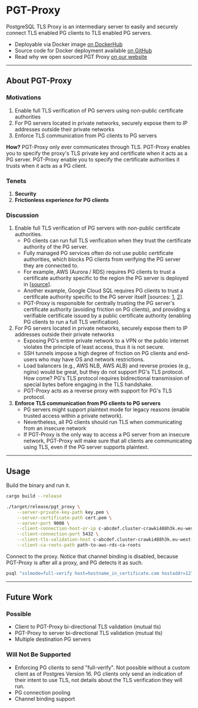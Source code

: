 # PGT-Proxy

PostgreSQL TLS Proxy is an intermediary server to easily and securely connect TLS enabled PG clients to 
TLS enabled PG servers. 

- Deployable via Docker image [on DockerHub](https://hub.docker.com/r/ambarltd/pgt-proxy)
- Source code for Docker deployment available [on GitHub](https://github.com/ambarltd/pgt-proxy-docker)
- Read why we open sourced PGT Proxy [on our website](https://ambar.cloud/blog/connect-to-postgresql-securely-with-pgt-proxy)

---

## About PGT-Proxy

### Motivations

1. Enable full TLS verification of PG servers using non-public certificate authorities
2. For PG servers located in private networks, securely expose them to IP addresses outside their private networks
3. Enforce TLS communication from PG clients to PG servers

**How?** PGT-Proxy only ever communicates through TLS. PGT-Proxy enables you to specify the proxy's TLS private key and 
certificate when it acts as a PG server. PGT-Proxy enable you to specify the certificate authorities it trusts
when it acts as a PG client.

### Tenets

1. **Security**
2. **Frictionless experience for PG clients**

### Discussion

1. Enable full TLS verification of PG servers with non-public certificate authorities.
    - PG clients can run full TLS verification when they trust the certificate authority of the PG server.
    - Fully managed PG services often do not use public certificate authorities, which blocks PG clients from 
verifying the PG server they are connected to.
    - For example, AWS (Aurora / RDS) requires PG clients to trust a certificate authority specific to the region the
  PG server is deployed in [[source](https://docs.aws.amazon.com/AmazonRDS/latest/UserGuide/UsingWithRDS.SSL.html)].
    - Another example, Google Cloud SQL requires PG clients to trust a certificate authority specific to the PG
  server itself [sources: [1](https://cloud.google.com/sql/docs/mysql/configure-ssl-instance#server-certs),
  [2](https://github.com/brianc/node-postgres-docs/issues/79)].
    - PGT-Proxy is responsible for centrally trusting the PG server's certificate authority (avoiding friction on 
PG clients), and providing a verifiable certificate issued by a public certificate authority (enabling PG clients
to run a full TLS verification).
2. For PG servers located in private networks, securely expose them to IP addresses outside their private networks
    - Exposing PG's entire private network to a VPN or the public internet violates the principle of least access, thus
it is not secure.
    - SSH tunnels impose a high degree of friction on PG clients and end-users who may have OS and network
restrictions.
    - Load balancers (e.g., AWS NLB, AWS ALB) and reverse proxies (e.g., nginx) would be great, but they 
do not support PG's TLS protocol. How come? PG's TLS protocol requires bidirectional transmission of special 
bytes before engaging in the TLS handshake.
    - PGT-Proxy acts as a reverse proxy with support for PG's TLS protocol.
3. **Enforce TLS communication from PG clients to PG servers**
    - PG servers might support plaintext mode for legacy reasons (enable trusted access within a private network).
    - Nevertheless, all PG clients should run TLS when communicating from an insecure network
    - If PGT-Proxy is the only way to access a PG server from an insecure network, PGT-Proxy will make sure
that all clients are communicating using TLS, even if the PG server supports plaintext.

---

## Usage

Build the binary and run it.

```bash
cargo build --release

./target/release/pgt_proxy \
    --server-private-key-path key.pem \
    --server-certificate-path cert.pem \
    --server-port 9000 \
    --client-connection-host-or-ip c-abcdef.cluster-crawki488h3k.eu-west-1.rds.amazonaws.com \
    --client-connection-port 5432 \
    --client-tls-validation-host c-abcdef.cluster-crawki488h3k.eu-west-1.rds.amazonaws.com \
    --client-ca-roots-path path-to-aws-rds-ca-roots
```

Connect to the proxy. Notice that channel binding is disabled, because PGT-Proxy is after all a proxy, and PG
detects it as such.

```bash
psql "sslmode=full-verify host=hostname_in_certificate.com hostaddr=127.0.0.1 port=9000 user=admin password=XXX dbname=postgres channel_binding=disable"
```

---

## Future Work

### Possible

- Client to PGT-Proxy bi-directional TLS validation (mutual tls)
- PGT-Proxy to server bi-directional TLS validation (mutual tls)
- Multiple destination PG servers

### Will Not Be Supported

- Enforcing PG clients to send "full-verify". Not possible without a custom client as of Postgres Version 16. 
PG clients only send an indication of their intent to use TLS, not details about the TLS verification they will run.
- PG connection pooling
- Channel binding support
